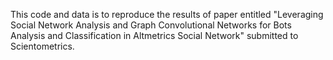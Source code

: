 This code and data is to reproduce the results of paper entitled "Leveraging Social Network Analysis and Graph Convolutional Networks for Bots Analysis and Classification in Altmetrics Social Network" submitted to Scientometrics.
